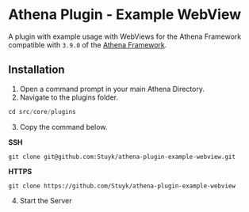 # Athena Plugin - Example WebView

A plugin with example usage with WebViews for the Athena Framework compatible with `3.9.0` of the [Athena Framework](https://athenaframework.com/).

## Installation

1. Open a command prompt in your main Athena Directory.
2. Navigate to the plugins folder.

```ts
cd src/core/plugins
```

3. Copy the command below.

**SSH**

```
git clone git@github.com:Stuyk/athena-plugin-example-webview.git
```

**HTTPS**
```
git clone https://github.com/Stuyk/athena-plugin-example-webview
```

4. Start the Server
